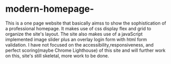 # modern-homepage-
This is a one page website that basically aimss to show the sophistication of a professional homepage. 
It makes use of css display flex and grid to organize the site's layout. 
The site also makes use of a javaScript implemented image slider plus an overlay login form with html form validation.
I have not focused on the accessibility,responsiveness, and perfect scoring(maybe Chrome Lighthouse) of this site and 
will further work on this, site's still skeletal, more work to be done.
